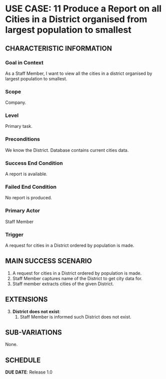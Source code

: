 # USE CASE: 11 Produce a Report on all Cities in a District organised from largest population to smallest

## CHARACTERISTIC INFORMATION

### Goal in Context

As a Staff Member, I want to view all the cities in a district organised by largest population to smallest.

### Scope

Company.

### Level

Primary task.

### Preconditions

We know the District.  Database contains current cities data.

### Success End Condition

A report is available.

### Failed End Condition

No report is produced.

### Primary Actor

Staff Member

### Trigger

A request for cities in a District ordered by population is made.

## MAIN SUCCESS SCENARIO

1. A request for cities in a District ordered by population is made.
2. Staff Member captures name of the District to get city data for.
3. Staff member extracts cities of the given District.

## EXTENSIONS

3. **District does not exist**:
    1. Staff Member is informed such District does not exist.

## SUB-VARIATIONS

None.

## SCHEDULE

**DUE DATE**: Release 1.0